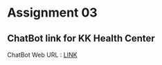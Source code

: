 # Assignment 03 

## ChatBot link for KK Health Center

ChatBot Web URL : [LINK](https://web-chat.global.assistant.watson.appdomain.cloud/preview.html?backgroundImageURL=https%3A%2F%2Fau-syd.assistant.watson.cloud.ibm.com%2Fpublic%2Fimages%2Fupx-e71811a3-6e33-4fad-b770-1b929d499cf1%3A%3Ad470aa6a-b82d-485b-9233-916d58cb37dd&integrationID=b9961cb6-ec2c-4552-b17a-ac45f6e9672e&region=au-syd&serviceInstanceID=e71811a3-6e33-4fad-b770-1b929d499cf1)
